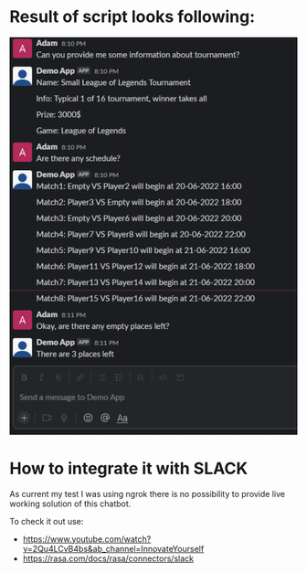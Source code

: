 # Result of script looks following:

![](chatbot_slack.png?raw=true)

# How to integrate it with SLACK

As current my test I was using ngrok there is no possibility to provide live working solution of this chatbot.

To check it out use:
- https://www.youtube.com/watch?v=2Qu4LCvB4bs&ab_channel=InnovateYourself
- https://rasa.com/docs/rasa/connectors/slack
